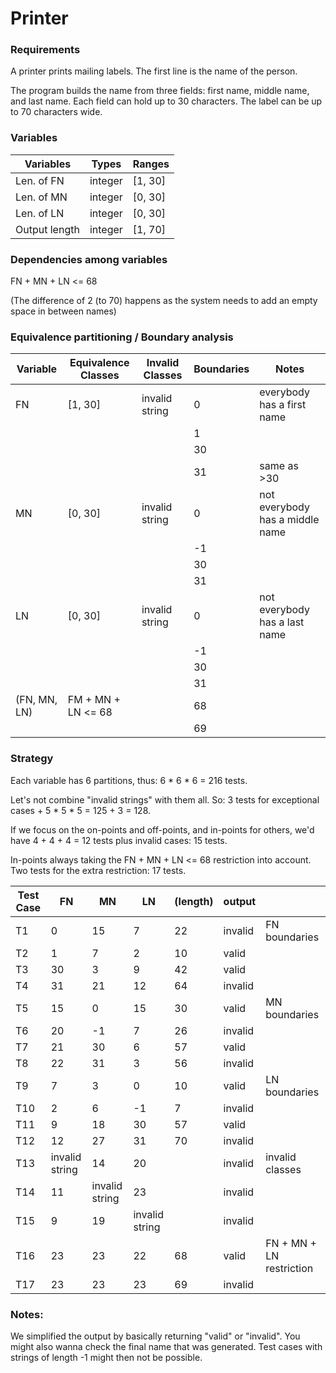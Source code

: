 # Printer

### Requirements

A printer prints mailing labels.
The first line is the name of the person.

The program builds the name from three fields: first name, middle name, and last name.
Each field can hold up to 30 characters.
The label can be up to 70 characters wide.

### Variables

| Variables     | Types   | Ranges  |
|---------------|---------|---------|
| Len. of FN    | integer | [1, 30] |
| Len. of MN    | integer | [0, 30] |
| Len. of LN    | integer | [0, 30] |
| Output length | integer | [1, 70] |

### Dependencies among variables

FN + MN + LN <= 68

(The difference of 2 (to 70) happens as the system needs to add an empty space in between names)

### Equivalence partitioning / Boundary analysis

| Variable     | Equivalence Classes | Invalid Classes | Boundaries | Notes                           |
|--------------|---------------------|-----------------|------------|---------------------------------|
| FN           | [1, 30]             | invalid string  | 0          | everybody has a first name      |
|              |                     |                 | 1          |                                 |
|              |                     |                 | 30         |                                 |
|              |                     |                 | 31         | same as >30                     |
| MN           | [0, 30]             | invalid string  | 0          | not everybody has a middle name |
|              |                     |                 | -1         |                                 |
|              |                     |                 | 30         |                                 |
|              |                     |                 | 31         |                                 |
| LN           | [0, 30]             | invalid string  | 0          | not everybody has a last name   |
|              |                     |                 | -1         |                                 |
|              |                     |                 | 30         |                                 |
|              |                     |                 | 31         |                                 |
| (FN, MN, LN) | FM + MN + LN <= 68  |                 | 68         |                                 |
|              |                     |                 | 69         |                                 |

### Strategy

Each variable has 6 partitions, thus: 6 * 6 * 6 = 216 tests.

Let's not combine "invalid strings" with them all. So: 3 tests for exceptional cases + 5 * 5 * 5 = 125 + 3 = 128.

If we focus on the on-points and off-points, and in-points for others, we'd have 4 + 4 + 4 = 12 tests plus invalid cases: 15 tests.

In-points always taking the FN + MN + LN <= 68 restriction into account. 
Two tests for the extra restriction: 17 tests.

| Test Case | FN             | MN             | LN             | (length) | output  |                          |
|-----------|----------------|----------------|----------------|----------|---------|--------------------------|
| T1        | 0              | 15             | 7              | 22       | invalid | FN boundaries            |
| T2        | 1              | 7              | 2              | 10       | valid   |                          |
| T3        | 30             | 3              | 9              | 42       | valid   |                          |
| T4        | 31             | 21             | 12             | 64       | invalid |                          |
| T5        | 15             | 0              | 15             | 30       | valid   | MN boundaries            |
| T6        | 20             | -1             | 7              | 26       | invalid |                          |
| T7        | 21             | 30             | 6              | 57       | valid   |                          |
| T8        | 22             | 31             | 3              | 56       | invalid |                          |
| T9        | 7              | 3              | 0              | 10       | valid   | LN boundaries            |
| T10       | 2              | 6              | -1             | 7        | invalid |                          |
| T11       | 9              | 18             | 30             | 57       | valid   |                          |
| T12       | 12             | 27             | 31             | 70       | invalid |                          |
| T13       | invalid string | 14             | 20             |          | invalid | invalid classes          |
| T14       | 11             | invalid string | 23             |          | invalid |                          |
| T15       | 9              | 19             | invalid string |          | invalid |                          |
| T16       | 23             | 23             | 22             | 68       | valid   | FN + MN + LN restriction |
| T17       | 23             | 23             | 23             | 69       | invalid |                          |

### Notes:

We simplified the output by basically returning "valid" or "invalid". You might also wanna check the final name that was generated.
Test cases with strings of length -1 might then not be possible.
